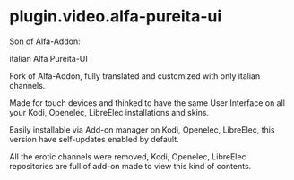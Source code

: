 # plugin.video.alfa-pureita-ui

Son of Alfa-Addon:

italian Alfa Pureita-UI 

Fork of Alfa-Addon, fully translated and customized with only italian channels.

Made for touch devices and thinked to have the same User Interface on all your Kodi, Openelec, LibreElec installations and skins.

Easily installable via Add-on manager on Kodi, Openelec, LibreElec, this version have self-updates enabled by default.

All the erotic channels were removed, Kodi, Openelec, LibreElec repositories are full of add-on made to view this kind of contents.
